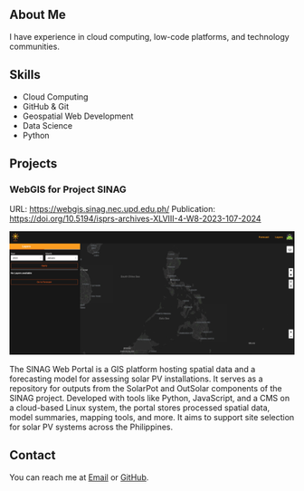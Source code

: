 ## About Me
I have experience in cloud computing, low-code platforms, and technology communities.

## Skills
- Cloud Computing
- GitHub & Git
- Geospatial Web Development
- Data Science
- Python

## Projects

### WebGIS for Project SINAG
URL: https://webgis.sinag.nec.upd.edu.ph/
Publication: https://doi.org/10.5194/isprs-archives-XLVIII-4-W8-2023-107-2024

![sinag](./docs/assets/sinag.png)

The SINAG Web Portal is a GIS platform hosting spatial data and a forecasting model for assessing solar PV installations. It serves as a repository for outputs from the SolarPot and OutSolar components of the SINAG project. Developed with tools like Python, JavaScript, and a CMS on a cloud-based Linux system, the portal stores processed spatial data, model summaries, mapping tools, and more. It aims to support site selection for solar PV systems across the Philippines.

## Contact
You can reach me at [Email](cnpante@gmail.com) or [GitHub](nikkopante.github.io).